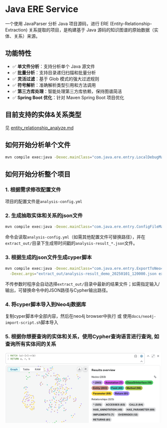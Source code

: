 # Java ERE Service

一个使用 JavaParser 分析 Java 项目源码，进行 ERE (Entity-Relationship-Extraction) 关系提取的项目，是构建基于 Java 源码的知识图谱的原始数据（实体、关系）来源。

## 功能特性

- ✅ **单文件分析**：支持分析单个 Java 源文件
- ✅ **批量分析**：支持目录递归扫描和批量分析
- ✅ **灵活过滤**：基于 Glob 模式的强大过滤规则
- ✅ **符号解析**：准确解析类型引用和方法调用
- ✅ **第三方库处理**：智能处理第三方库依赖，保持图谱简洁
- ✅ **Spring Boot 优化**：针对 Maven Spring Boot 项目优化

## 目前支持的实体&关系类型
见 [entity_relationship_analyze.md](docs/entity_relationship_analyze.md)

## 如何开始分析单个文件

```bash
mvn compile exec:java -Dexec.mainClass="com.java.ere.entry.LocalDebugMain"
```

## 如何开始分析整个项目
### 1. 根据需求修改配置文件
项目的配置文件是`analysis-config.yml`
### 2. 生成抽取实体和关系的json文件

```bash
mvn compile exec:java -Dexec.mainClass="com.java.ere.entry.ConfigFileMain" -Dexec.args="analysis-config.yml"
```

命令会读取`analysis-config.yml`（如需其他配置文件可替换路径），并在`extract_out/`目录下生成带时间戳的`analysis-result_*.json`文件。

### 3. 根据生成的json文件生成cyper脚本

```bash
mvn compile exec:java -Dexec.mainClass="com.java.ere.entry.ExportToNeo4jMain" \
  -Dexec.args="extract_out/analysis-result_demo_20250101_120000.json extract_out/neo4j-import.cypher"
```

不传参数时程序会自动选择`extract_out/`目录中最新的结果文件；如需指定输入/输出，可替换命令中的JSON路径与Cypher输出路径。

### 4. 将cyper脚本导入到Neo4j数据库
  复制cyper脚本中全部内容，然后在neo4j browser中执行
  或
  使用`docs/neo4j-import-script.sh`脚本导入


### 5. 根据你想要查询的实体和关系，使用Cypher查询语言进行查询, 如查询所有实体间的关系
![alt text](image.png)

